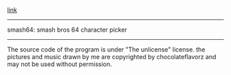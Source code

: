 ﻿[link](https://chocolateflavorz.github.io/index.html)

-----
smash64: smash bros 64 character picker

-----
The source code of the program is under "The unlicense" license.
the pictures and music drawn by me are copyrighted by chocolateflavorz and may not be used without permission.
